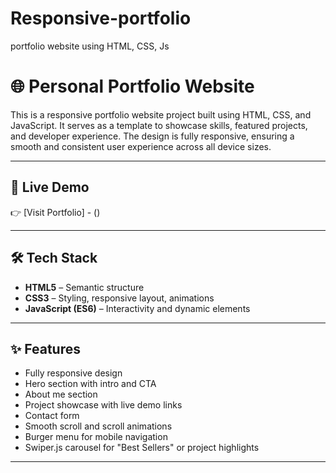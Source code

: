 # Responsive-portfolio

portfolio website using HTML, CSS, Js

# 🌐 Personal Portfolio Website

This is a responsive portfolio website project built using HTML, CSS, and JavaScript. It serves as a template to showcase skills, featured projects, and developer experience. The design is fully responsive, ensuring a smooth and consistent user experience across all device sizes.

---

## 🔗 Live Demo

👉 [Visit Portfolio] - ()

---

## 🛠️ Tech Stack

- **HTML5** – Semantic structure
- **CSS3** – Styling, responsive layout, animations
- **JavaScript (ES6)** – Interactivity and dynamic elements

---

## ✨ Features

- Fully responsive design
- Hero section with intro and CTA
- About me section
- Project showcase with live demo links
- Contact form
- Smooth scroll and scroll animations
- Burger menu for mobile navigation
- Swiper.js carousel for "Best Sellers" or project highlights

---

